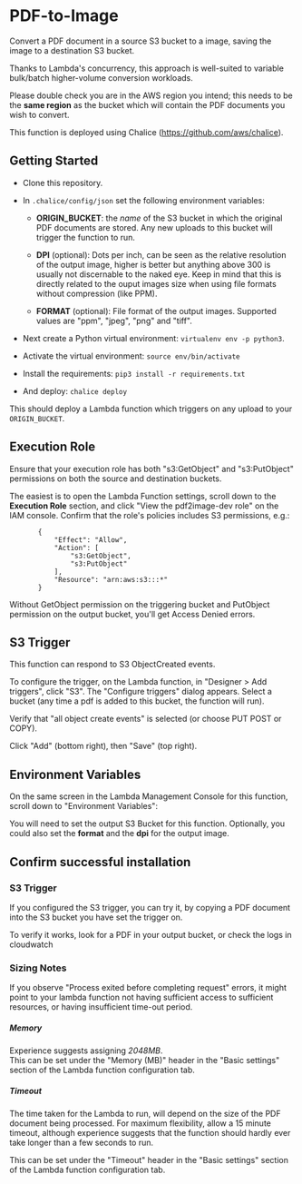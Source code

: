# PDF-to-Image
Convert a PDF document in a source S3 bucket to a image, saving the image to a destination S3 bucket.

Thanks to Lambda's concurrency, this approach is well-suited to variable bulk/batch higher-volume conversion workloads.

Please double check you are in the AWS region you intend; this needs to be the **same region** as the bucket which will contain the PDF documents you wish to convert.

This function is deployed using Chalice (https://github.com/aws/chalice).

## Getting Started
- Clone this repository.
- In `.chalice/config/json` set the following environment variables:

   - **ORIGIN_BUCKET**: the _name_ of the S3 bucket in which the original PDF documents are stored.  Any new uploads to this bucket will trigger the function to run.

   - **DPI** (optional): Dots per inch, can be seen as the relative resolution of the output image, higher is better but anything above 300 is usually not discernable to the naked eye. Keep in mind that this is directly related to the ouput images size when using file formats without compression (like PPM).

   - **FORMAT** (optional): File format of the output images.  Supported values are "ppm", "jpeg", "png" and "tiff".

- Next create a Python virtual environment: `virtualenv env -p python3`.
- Activate the virtual environment: `source env/bin/activate`
- Install the requirements: `pip3 install -r requirements.txt`
- And deploy: `chalice deploy`

This should deploy a Lambda function which triggers on any upload to your `ORIGIN_BUCKET`. 

## Execution Role

Ensure that your execution role has both "s3:GetObject" and "s3:PutObject" permissions on both the source and destination buckets.

The easiest is to open the Lambda Function settings, scroll down to the **Execution Role** section, and click "View the
 pdf2image-dev role" on the IAM console.  Confirm that the role's policies includes S3 permissions, e.g.:

 ```
        {
            "Effect": "Allow",
            "Action": [
                "s3:GetObject",
                "s3:PutObject"
            ],
            "Resource": "arn:aws:s3:::*"
        }
```

Without GetObject permission on the triggering bucket and PutObject permission on the output bucket, you'll get Access Denied errors.

## S3 Trigger
This function can respond to S3 ObjectCreated events. 

To configure the trigger, on the Lambda function, in "Designer > Add triggers", click "S3". The "Configure triggers" dialog appears.
Select a bucket (any time a pdf is added to this bucket, the function will run).

Verify that "all object create events" is selected (or choose PUT POST or COPY).

Click "Add" (bottom right), then "Save" (top right).

## Environment Variables

On the same screen in the Lambda Management Console for this function, scroll down to "Environment Variables":

You will need to set the output S3 Bucket for this function.  Optionally, you could also set the **format** and the **dpi** for the output image.


## Confirm successful installation
### S3 Trigger
If you configured the S3 trigger, you can try it, by copying a PDF document into the S3 bucket you have set the trigger on.

To verify it works, look for a PDF in your output bucket, or check the logs in cloudwatch

### Sizing Notes
If you observe "Process exited before completing request" errors, it might point to your lambda function not having sufficient access to sufficient resources, or having insufficient time-out period.
##### Memory
Experience suggests assigning *2048MB*.  
This can be set under the "Memory (MB)" header in the "Basic settings" section of the Lambda function configuration tab.

##### Timeout
The time taken for the Lambda to run, will depend on the size of the PDF document being processed.  For maximum flexibility, allow a 15 minute timeout, although experience suggests that the function should hardly ever take longer than a few seconds to run. 

This can be set under the "Timeout" header in the "Basic settings" section of the Lambda function configuration tab.
